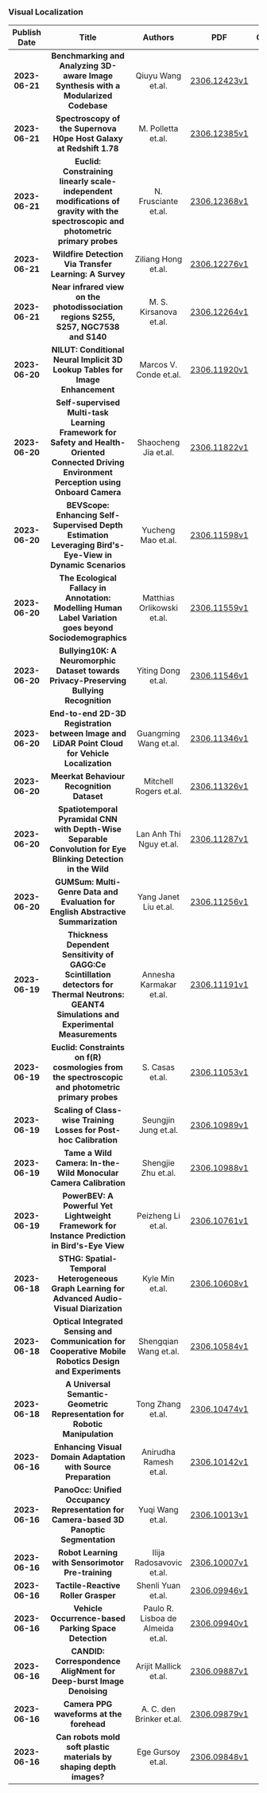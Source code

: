 
### Visual Localization
|Publish Date|Title|Authors|PDF|Code|
| :---: | :---: | :---: | :---: | :---: |
|**2023-06-21**|**Benchmarking and Analyzing 3D-aware Image Synthesis with a Modularized Codebase**|Qiuyu Wang et.al.|[2306.12423v1](http://arxiv.org/abs/2306.12423v1)|[link](https://github.com/qiuyu96/carver)|
|**2023-06-21**|**Spectroscopy of the Supernova H0pe Host Galaxy at Redshift 1.78**|M. Polletta et.al.|[2306.12385v1](http://arxiv.org/abs/2306.12385v1)|null|
|**2023-06-21**|**Euclid: Constraining linearly scale-independent modifications of gravity with the spectroscopic and photometric primary probes**|N. Frusciante et.al.|[2306.12368v1](http://arxiv.org/abs/2306.12368v1)|null|
|**2023-06-21**|**Wildfire Detection Via Transfer Learning: A Survey**|Ziliang Hong et.al.|[2306.12276v1](http://arxiv.org/abs/2306.12276v1)|null|
|**2023-06-21**|**Near infrared view on the photodissociation regions S255, S257, NGC7538 and S140**|M. S. Kirsanova et.al.|[2306.12264v1](http://arxiv.org/abs/2306.12264v1)|null|
|**2023-06-20**|**NILUT: Conditional Neural Implicit 3D Lookup Tables for Image Enhancement**|Marcos V. Conde et.al.|[2306.11920v1](http://arxiv.org/abs/2306.11920v1)|[link](https://github.com/mv-lab/nilut)|
|**2023-06-20**|**Self-supervised Multi-task Learning Framework for Safety and Health-Oriented Connected Driving Environment Perception using Onboard Camera**|Shaocheng Jia et.al.|[2306.11822v1](http://arxiv.org/abs/2306.11822v1)|null|
|**2023-06-20**|**BEVScope: Enhancing Self-Supervised Depth Estimation Leveraging Bird's-Eye-View in Dynamic Scenarios**|Yucheng Mao et.al.|[2306.11598v1](http://arxiv.org/abs/2306.11598v1)|null|
|**2023-06-20**|**The Ecological Fallacy in Annotation: Modelling Human Label Variation goes beyond Sociodemographics**|Matthias Orlikowski et.al.|[2306.11559v1](http://arxiv.org/abs/2306.11559v1)|[link](https://github.com/morlikowski/ecological-fallacy)|
|**2023-06-20**|**Bullying10K: A Neuromorphic Dataset towards Privacy-Preserving Bullying Recognition**|Yiting Dong et.al.|[2306.11546v1](http://arxiv.org/abs/2306.11546v1)|null|
|**2023-06-20**|**End-to-end 2D-3D Registration between Image and LiDAR Point Cloud for Vehicle Localization**|Guangming Wang et.al.|[2306.11346v1](http://arxiv.org/abs/2306.11346v1)|null|
|**2023-06-20**|**Meerkat Behaviour Recognition Dataset**|Mitchell Rogers et.al.|[2306.11326v1](http://arxiv.org/abs/2306.11326v1)|null|
|**2023-06-20**|**Spatiotemporal Pyramidal CNN with Depth-Wise Separable Convolution for Eye Blinking Detection in the Wild**|Lan Anh Thi Nguy et.al.|[2306.11287v1](http://arxiv.org/abs/2306.11287v1)|null|
|**2023-06-20**|**GUMSum: Multi-Genre Data and Evaluation for English Abstractive Summarization**|Yang Janet Liu et.al.|[2306.11256v1](http://arxiv.org/abs/2306.11256v1)|null|
|**2023-06-19**|**Thickness Dependent Sensitivity of GAGG:Ce Scintillation detectors for Thermal Neutrons: GEANT4 Simulations and Experimental Measurements**|Annesha Karmakar et.al.|[2306.11191v1](http://arxiv.org/abs/2306.11191v1)|null|
|**2023-06-19**|**Euclid: Constraints on f(R) cosmologies from the spectroscopic and photometric primary probes**|S. Casas et.al.|[2306.11053v1](http://arxiv.org/abs/2306.11053v1)|null|
|**2023-06-19**|**Scaling of Class-wise Training Losses for Post-hoc Calibration**|Seungjin Jung et.al.|[2306.10989v1](http://arxiv.org/abs/2306.10989v1)|[link](https://github.com/seungjinjung/sctl)|
|**2023-06-19**|**Tame a Wild Camera: In-the-Wild Monocular Camera Calibration**|Shengjie Zhu et.al.|[2306.10988v1](http://arxiv.org/abs/2306.10988v1)|[link](https://github.com/shngjz/wildcamera)|
|**2023-06-19**|**PowerBEV: A Powerful Yet Lightweight Framework for Instance Prediction in Bird's-Eye View**|Peizheng Li et.al.|[2306.10761v1](http://arxiv.org/abs/2306.10761v1)|[link](https://github.com/edwardleelpz/powerbev)|
|**2023-06-18**|**STHG: Spatial-Temporal Heterogeneous Graph Learning for Advanced Audio-Visual Diarization**|Kyle Min et.al.|[2306.10608v1](http://arxiv.org/abs/2306.10608v1)|null|
|**2023-06-18**|**Optical Integrated Sensing and Communication for Cooperative Mobile Robotics Design and Experiments**|Shengqian Wang et.al.|[2306.10584v1](http://arxiv.org/abs/2306.10584v1)|null|
|**2023-06-18**|**A Universal Semantic-Geometric Representation for Robotic Manipulation**|Tong Zhang et.al.|[2306.10474v1](http://arxiv.org/abs/2306.10474v1)|null|
|**2023-06-16**|**Enhancing Visual Domain Adaptation with Source Preparation**|Anirudha Ramesh et.al.|[2306.10142v1](http://arxiv.org/abs/2306.10142v1)|null|
|**2023-06-16**|**PanoOcc: Unified Occupancy Representation for Camera-based 3D Panoptic Segmentation**|Yuqi Wang et.al.|[2306.10013v1](http://arxiv.org/abs/2306.10013v1)|null|
|**2023-06-16**|**Robot Learning with Sensorimotor Pre-training**|Ilija Radosavovic et.al.|[2306.10007v1](http://arxiv.org/abs/2306.10007v1)|null|
|**2023-06-16**|**Tactile-Reactive Roller Grasper**|Shenli Yuan et.al.|[2306.09946v1](http://arxiv.org/abs/2306.09946v1)|null|
|**2023-06-16**|**Vehicle Occurrence-based Parking Space Detection**|Paulo R. Lisboa de Almeida et.al.|[2306.09940v1](http://arxiv.org/abs/2306.09940v1)|null|
|**2023-06-16**|**CANDID: Correspondence AligNment for Deep-burst Image Denoising**|Arijit Mallick et.al.|[2306.09887v1](http://arxiv.org/abs/2306.09887v1)|null|
|**2023-06-16**|**Camera PPG waveforms at the forehead**|A. C. den Brinker et.al.|[2306.09879v1](http://arxiv.org/abs/2306.09879v1)|null|
|**2023-06-16**|**Can robots mold soft plastic materials by shaping depth images?**|Ege Gursoy et.al.|[2306.09848v1](http://arxiv.org/abs/2306.09848v1)|null|
